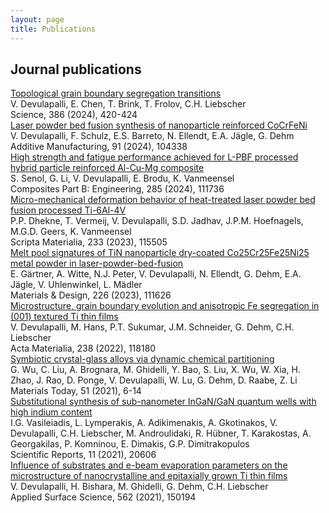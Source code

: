 ```yaml
---
layout: page
title: Publications
---
```


## Journal publications

<div class="publications">
    <div class="publication">
        <div class="title">
            <a href="https://doi.org/10.1126/science.adq4147" target="_blank">Topological grain boundary segregation transitions</a>
        </div>
        <div class="authors">V. Devulapalli, E. Chen, T. Brink, T. Frolov, C.H. Liebscher</div>
        <div class="journal">Science, 386 (2024), 420-424</div>
    </div>

<div class="publication">
        <div class="title">
            <a href="https://doi.org/10.1016/j.addma.2024.104338" target="_blank">Laser powder bed fusion synthesis of nanoparticle reinforced CoCrFeNi</a>
        </div>
        <div class="authors">V. Devulapalli, F. Schulz, E.S. Barreto, N. Ellendt, E.A. Jägle, G. Dehm</div>
        <div class="journal">Additive Manufacturing, 91 (2024), 104338</div>
    </div>

	
<div class="publication">
        <div class="title">
            <a href="https://doi.org/10.1016/j.compositesb.2024.111736" target="_blank">High strength and fatigue performance achieved for L-PBF processed hybrid particle reinforced Al-Cu-Mg composite</a>
        </div>
        <div class="authors">S. Senol, G. Li, V. Devulapalli, E. Brodu, K. Vanmeensel</div>
        <div class="journal">Composites Part B: Engineering, 285 (2024), 111736</div>
    </div>

<div class="publication">
        <div class="title">
            <a href="https://doi.org/10.1016/j.scriptamat.2023.115505" target="_blank">Micro-mechanical deformation behavior of heat-treated laser powder bed fusion processed Ti-6Al-4V</a>
        </div>
        <div class="authors">P.P. Dhekne, T. Vermeij, V. Devulapalli, S.D. Jadhav, J.P.M. Hoefnagels, M.G.D. Geers, K. Vanmeensel</div>
        <div class="journal">Scripta Materialia, 233 (2023), 115505</div>
    </div>

<div class="publication">
        <div class="title">
            <a href="https://doi.org/10.1016/j.matdes.2023.111626" target="_blank">Melt pool signatures of TiN nanoparticle dry-coated Co25Cr25Fe25Ni25 metal powder in laser-powder-bed-fusion</a>
        </div>
        <div class="authors">E. Gärtner, A. Witte, N.J. Peter, V. Devulapalli, N. Ellendt, G. Dehm, E.A. Jägle, V. Uhlenwinkel, L. Mädler</div>
        <div class="journal">Materials & Design, 226 (2023), 111626</div>
    </div>
	
<div class="publication">
        <div class="title">
            <a href="https://doi.org/10.1016/j.actamat.2022.118180" target="_blank">Microstructure, grain boundary evolution and anisotropic Fe segregation in (001) textured Ti thin films</a>
        </div>
        <div class="authors">V. Devulapalli, M. Hans, P.T. Sukumar, J.M. Schneider, G. Dehm, C.H. Liebscher</div>
        <div class="journal">Acta Materialia, 238 (2022), 118180</div>
    </div>

<div class="publication">
        <div class="title">
            <a href="https://doi.org/10.1016/j.mattod.2021.10.025" target="_blank">Symbiotic crystal-glass alloys via dynamic chemical partitioning</a>
        </div>
        <div class="authors">G. Wu, C. Liu, A. Brognara, M. Ghidelli, Y. Bao, S. Liu, X. Wu, W. Xia, H. Zhao, J. Rao, D. Ponge, V. Devulapalli, W. Lu, G. Dehm, D. Raabe, Z. Li</div>
        <div class="journal">Materials Today, 51 (2021), 6-14</div>
    </div>

<div class="publication">
        <div class="title">
            <a href="https://doi.org/10.1038/s41598-021-99989-0" target="_blank">Substitutional synthesis of sub-nanometer InGaN/GaN quantum wells with high indium content</a>
        </div>
        <div class="authors">I.G. Vasileiadis, L. Lymperakis, A. Adikimenakis, A. Gkotinakos, V. Devulapalli, C.H. Liebscher, M. Androulidaki, R. Hübner, T. Karakostas, A. Georgakilas, P. Komninou, E. Dimakis, G.P. Dimitrakopulos</div>
        <div class="journal">Scientific Reports, 11 (2021), 20606</div>
    </div>

<div class="publication">
        <div class="title">
            <a href="https://doi.org/10.1016/j.apsusc.2021.150194" target="_blank">Influence of substrates and e-beam evaporation parameters on the microstructure of nanocrystalline and epitaxially grown Ti thin films</a>
        </div>
        <div class="authors">V. Devulapalli, H. Bishara, M. Ghidelli, G. Dehm, C.H. Liebscher</div>
        <div class="journal">Applied Surface Science, 562 (2021), 150194</div>
    </div>
</div>



